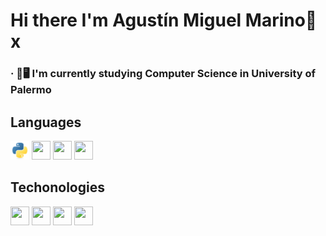 # Hi there I'm Agustín Miguel Marino👋x
### · 🏢🖥️ I'm currently studying Computer Science in University of Palermo 


<p align="center">
  <h2> Languages</h2>
  <img src="https://raw.githubusercontent.com/devicons/devicon/master/icons/python/python-original.svg" width=30 height=30>
  <img src="https://raw.githubusercontent.com/devicons/devicon/master/icons/python/java-original.svg" width=30 height=30>
  <img src="https://raw.githubusercontent.com/devicons/devicon/master/icons/python/c-original.svg" width=30 height=30>
  <img src="https://raw.githubusercontent.com/devicons/devicon/master/icons/python/sql-original.svg" width=30 height=30>

  <h2>Techonologies</h2>
  <img src="[https://raw.githubusercontent.com/devicons/devicon/master/icons/python/python-original.svg](https://github.com/devicons/devicon/blob/master/icons/linux/linux-original.svg)" width=30 height=30>
  <img src="https://raw.githubusercontent.com/devicons/devicon/master/icons/python/java-original.svg" width=30 height=30>
  <img src="https://raw.githubusercontent.com/devicons/devicon/master/icons/python/c-original.svg" width=30 height=30>
  <img src="https://raw.githubusercontent.com/devicons/devicon/master/icons/python/sql-original.svg" width=30 height=30>
</p>

<!--
**Amarin38/Amarin38** is a ✨ _special_ ✨ repository because its `README.md` (this file) appears on your GitHub profile.


- 🔭 I’m currently working on ...
- 🌱 I’m currently learning ...
- 👯 I’m looking to collaborate on ...
- 🤔 I’m looking for help with ...
- 📫 How to reach me: ...

-->
